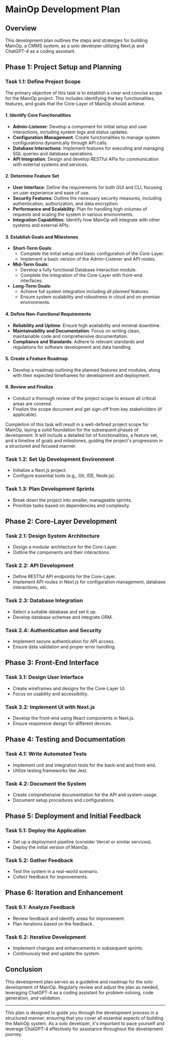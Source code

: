 # MainOp Development Plan

## Overview
This development plan outlines the steps and strategies for building MainOp, a CMMS system, as a solo developer utilizing Next.js and ChatGPT-4 as a coding assistant.

## Phase 1: Project Setup and Planning
### Task 1.1: Define Project Scope
The primary objective of this task is to establish a clear and concise scope for the MainOp project. This includes identifying the key functionalities, features, and goals that the Core-Layer of MainOp should achieve.
#### 1. Identify Core Functionalities
- **Admin-Listener**: Develop a component for initial setup and user interactions, including system logs and status updates.
- **Configuration Management**: Create functionalities to manage system configurations dynamically through API calls.
- **Database Interactions**: Implement features for executing and managing SQL queries and database operations.
- **API Integration**: Design and develop RESTful APIs for communication with external systems and services.

#### 2. Determine Feature Set
- **User Interface**: Define the requirements for both GUI and CLI, focusing on user experience and ease of use.
- **Security Features**: Outline the necessary security measures, including authentication, authorization, and data encryption.
- **Performance and Scalability**: Plan for handling high volumes of requests and scaling the system in various environments.
- **Integration Capabilities**: Identify how MainOp will integrate with other systems and external APIs.

#### 3. Establish Goals and Milestones
- **Short-Term Goals**:
  - Complete the initial setup and basic configuration of the Core-Layer.
  - Implement a basic version of the Admin-Listener and API routes.
- **Mid-Term Goals**:
  - Develop a fully functional Database Interaction module.
  - Complete the integration of the Core-Layer with front-end interfaces.
- **Long-Term Goals**:
  - Achieve full system integration including all planned features.
  - Ensure system scalability and robustness in cloud and on-premise environments.

#### 4. Define Non-Functional Requirements
- **Reliability and Uptime**: Ensure high availability and minimal downtime.
- **Maintainability and Documentation**: Focus on writing clean, maintainable code and comprehensive documentation.
- **Compliance and Standards**: Adhere to relevant standards and regulations for software development and data handling.

#### 5. Create a Feature Roadmap
- Develop a roadmap outlining the planned features and modules, along with their expected timeframes for development and deployment.

#### 6. Review and Finalize
- Conduct a thorough review of the project scope to ensure all critical areas are covered.
- Finalize the scope document and get sign-off from key stakeholders (if applicable).

Completion of this task will result in a well-defined project scope for MainOp, laying a solid foundation for the subsequent phases of development. It will include a detailed list of functionalities, a feature set, and a timeline of goals and milestones, guiding the project's progression in a structured and focused manner.

### Task 1.2: Set Up Development Environment
- Initialize a Next.js project.
- Configure essential tools (e.g., Git, IDE, Node.js).

### Task 1.3: Plan Development Sprints
- Break down the project into smaller, manageable sprints.
- Prioritize tasks based on dependencies and complexity.

## Phase 2: Core-Layer Development

### Task 2.1: Design System Architecture
- Design a modular architecture for the Core-Layer.
- Outline the components and their interactions.

### Task 2.2: API Development
- Define RESTful API endpoints for the Core-Layer.
- Implement API routes in Next.js for configuration management, database interactions, etc.

### Task 2.3: Database Integration
- Select a suitable database and set it up.
- Develop database schemas and integrate ORM.

### Task 2.4: Authentication and Security
- Implement secure authentication for API access.
- Ensure data validation and proper error handling.

## Phase 3: Front-End Interface

### Task 3.1: Design User Interface
- Create wireframes and designs for the Core-Layer UI.
- Focus on usability and accessibility.

### Task 3.2: Implement UI with Next.js
- Develop the front-end using React components in Next.js.
- Ensure responsive design for different devices.

## Phase 4: Testing and Documentation

### Task 4.1: Write Automated Tests
- Implement unit and integration tests for the back-end and front-end.
- Utilize testing frameworks like Jest.

### Task 4.2: Document the System
- Create comprehensive documentation for the API and system usage.
- Document setup procedures and configurations.

## Phase 5: Deployment and Initial Feedback

### Task 5.1: Deploy the Application
- Set up a deployment pipeline (consider Vercel or similar services).
- Deploy the initial version of MainOp.

### Task 5.2: Gather Feedback
- Test the system in a real-world scenario.
- Collect feedback for improvements.

## Phase 6: Iteration and Enhancement

### Task 6.1: Analyze Feedback
- Review feedback and identify areas for improvement.
- Plan iterations based on the feedback.

### Task 6.2: Iterative Development
- Implement changes and enhancements in subsequent sprints.
- Continuously test and update the system.

## Conclusion
This development plan serves as a guideline and roadmap for the solo development of MainOp. Regularly review and adjust the plan as needed, leveraging ChatGPT-4 as a coding assistant for problem-solving, code generation, and validation.

---

This plan is designed to guide you through the development process in a structured manner, ensuring that you cover all essential aspects of building the MainOp system. As a solo developer, it's important to pace yourself and leverage ChatGPT-4 effectively for assistance throughout the development journey.
